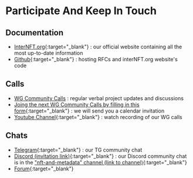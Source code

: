 # Participate And Keep In Touch

## Documentation

* [InterNFT.org](https://interNFT.org){:target="_blank"} : our official website containing all the most up-to-date information
* [Github](https://github.com/interNFT){:target="_blank"} : hosting RFCs and interNFT.org website's code

## Calls

* [WG Community Calls](/workingGroup/meetings/) : regular verbal project updates and discussions
* [Joing the next WG Community Calls by filling in this form](https://forms.gle/c3zS3EST17qL41Zy7){:target="_blank"} : we will send you a calendar invitation
* [Youtube Channel](https://www.youtube.com/channel/UCEmFhwNH8AiHR8dNSZ9fB0w){:target="_blank"} : watch recording of our WG calls

## Chats

* [Telegram](https://t.me/joinchat/AAAAAFdBxL7hVoBdf3tFHw){:target="_blank"} : our TG community chat
* [Discord (invitation link)](https://discord.com/invite/W8trcGV){:target="_blank"} : our Discord community chat is in the ["nft-and-metadata" channel (link to channel)](https://discord.com/channels/669268347736686612/744845986743975976){:target="_blank"}
* [Forum](https://discuss.internft.org/){:target="_blank"} 
